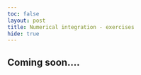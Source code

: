 ```yaml
---
toc: false
layout: post
title: Numerical integration - exercises
hide: true
---
```


## Coming soon....
